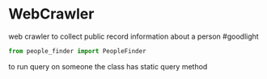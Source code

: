 # WebCrawler
web crawler to collect public record information about a person #goodlight

```python
from people_finder import PeopleFinder
```
to run query on someone the class has static query method 
